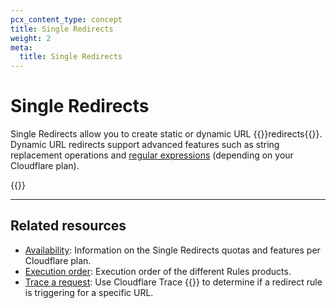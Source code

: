 ```yaml
---
pcx_content_type: concept
title: Single Redirects
weight: 2
meta:
  title: Single Redirects
---
```


# Single Redirects

Single Redirects allow you to create static or dynamic URL {{<glossary-tooltip term_id="redirect">}}redirects{{</glossary-tooltip>}}. Dynamic URL redirects support advanced features such as string replacement operations and [regular expressions](/ruleset-engine/rules-language/values/#string-values-and-regular-expressions) (depending on your Cloudflare plan).

{{<render file="_snippets-alternative.md" withParameters="and customized redirect logic">}}<br />

---

## Related resources

* [Availability](/rules/url-forwarding/#availability): Information on the Single Redirects quotas and features per Cloudflare plan.
* [Execution order](/rules/url-forwarding/#execution-order): Execution order of the different Rules products.
* [Trace a request](/fundamentals/basic-tasks/trace-request/): Use Cloudflare Trace {{<inline-pill style="beta">}} to determine if a redirect rule is triggering for a specific URL.